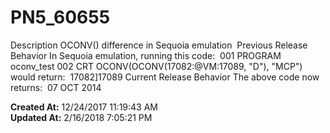 # PN5_60655

Description OCONV() difference in Sequoia emulation  Previous Release Behavior In Sequoia emulation, running this code:  001 PROGRAM oconv_test 002 CRT OCONV(OCONV(17082:@VM:17089, "D"), "MCP") would return:  17082]17089 Current Release Behavior The above code now returns:  07 OCT 2014  

**Created At:** 12/24/2017 11:19:43 AM  
**Updated At:** 2/16/2018 7:05:21 PM  

